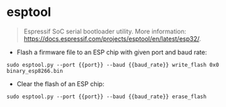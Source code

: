 # esptool

> Espressif SoC serial bootloader utility.
> More information: <https://docs.espressif.com/projects/esptool/en/latest/esp32/>.

- Flash a firmware file to an ESP chip with given port and baud rate:
  
`sudo esptool.py --port {{port}} --baud {{baud_rate}} write_flash 0x0 binary_esp8266.bin`

- Clear the flash of an ESP chip:
  
`sudo esptool.py --port {{port}} --baud {{baud_rate}} erase_flash`
